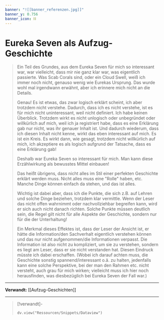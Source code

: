 ```yaml
---
banner: "![[banner_referenzen.jpg]]"
banner_y: 0.756
banner_icon: ⛓️
---
```


# Eureka Seven als Aufzug-Geschichte

> Ein Teil des Grundes, aus dem Eureka Seven für mich so interessant war, war vielleicht, dass mir nie ganz klar war, was eigentlich passierte. Was Scab Corals sind, oder ein Cloud Swell, weiß ich immer noch nicht, genauso wenig wie Eurekas Ursprung. Das wurde wohl mal irgendwann erwähnt, aber ich erinnere mich nicht an die Details.
> 
> Genau! Es ist etwas, das zwar logisch erklärt scheint, ich aber trotzdem nicht verstehe. Dadurch, dass ich es nicht verstehe, ist es für mich nicht uninteressant, weil nicht definiert. Ich habe keinen Überblick. Trotzdem wirkt es nicht unlogisch oder unbegründet oder willkürlich auf mich, weil ich ja registriert habe, dass es eine Erklärung gab nur nicht, was ihr genauer Inhalt ist. Und dadurch wiederum, dass ich diesen Inhalt nicht kenne, wirkt das eben interessant auf mich. Es ist ein Kreis. Es wirkt dann, wie gesagt, trotzdem nicht willkürlich auf mich, ich akzeptiere es als logisch aufgrund der Tatsache, dass es eine Erklärung gab!
> 
> Deshalb war Eureka Seven so interessant für mich. Man kann diese Erzählwirkung als bewusstes Mittel einbauen!
> 
> Das heißt übrigens, dass nicht alles im Stil einer perfekten Geschichte erklärt werden muss. Nicht alles muss eine "Rolle" haben, etc. Manche Dinge können einfach da stehen, und das ist alles.
> 
> Wichtig ist dabei aber, dass ich die Punkte, die sich z.B. auf Lehren und solche Dinge beziehen, trotzdem klar vermittle. Wenn der Leser das nicht offen wahrnimmt oder nachvollziehbar begreifen kann, wird er sich auch nicht danach richten. Solche Punkte müssen deutlich sein, die Regel gilt nicht für alle Aspekte der Geschichte, sondern nur für die der Unterhaltung!
> 
> Ein Merkmal dieses Effektes ist, dass der Leser der Ansicht ist, er hätte die Information/den Sachverhalt eigentlich verstehen können und das nur nicht aufgenommen/die Informationen verpasst. Die Information ist also nicht zu kompliziert, um sie zu verstehen, sondern es liegt am Leser, dass er sie nicht verstanden hat. Diesen Eindruck müsste ich dabei erschaffen. (Wobei ich darauf achten muss, die Geschichte sonstig spannend/interessant o.ä. zu halten, jedenfalls kann eine solche Perspektive, bei der man den Rahmen etc. nicht versteht, auch grau für mich wirken; vielleicht muss ich hier noch herausfinden, was diesbezüglich bei Eureka Seven der Fall war.)

---

**Verwandt:** [[Aufzug-Geschichten]]

---

> [!verwandt]-
> ```dataviewjs
> dv.view("Ressourcen/Snippets/Dataview")
> ```